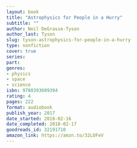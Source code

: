 ```yaml
---
layout: book
title: "Astrophysics for People in a Hurry"
subtitle: ""
author: Neil DeGrasse-Tyson
author_last: Tyson
slug: tyson-astrophysics-for-people-in-a-hurry
type: nonfiction
cover: true
series: 
part: 
genres:
- physics
- space
- science
isbn: 9780393609394
rating: 4
pages: 222
format: audiobook
publish_year: 2017
date_started: 2018-02-16
date_completed: 2018-02-17
goodreads_id: 32191710
amazon_link: https://amzn.to/32LOFeV
---
```

